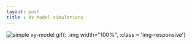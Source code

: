 ```yaml
--- 
layout: post
title : XY Model simulations
---
```



![simple xy-model gif](/assets/xy-model/output.gif){: .img width="100%", :class = 'img-responsive'}

